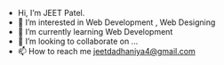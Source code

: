 -  Hi, I’m JEET Patel.
- 👀 I’m interested in Web Development , Web Designing
- 🌱 I’m currently learning Web Development
- 💞️ I’m looking to collaborate on ...
- 📫 How to reach me jeetdadhaniya4@gmail.com

